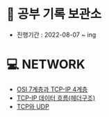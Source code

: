 # 📝 공부 기록 보관소
- 진행기간 : 2022-08-07 ~ ing

# 💻 NETWORK
- [OSI 7계층과 TCP-IP 4계층](https://github.com/sksrpf1126/study/blob/main/network/OSI%207%EA%B3%84%EC%B8%B5%EA%B3%BC%20TCP-IP%204%EA%B3%84%EC%B8%B5%20%EB%AA%A8%EB%8D%B8.md)
- [TCP-IP 데이터 흐름(헤더구조)](https://github.com/sksrpf1126/study/blob/main/network/TCP-IP%204%EA%B3%84%EC%B8%B5%20%EB%8D%B0%EC%9D%B4%ED%84%B0%20%ED%9D%90%EB%A6%84.md)
- [TCP와 UDP](https://github.com/sksrpf1126/study/blob/main/network/TCP%EC%99%80%20UDP.md)
